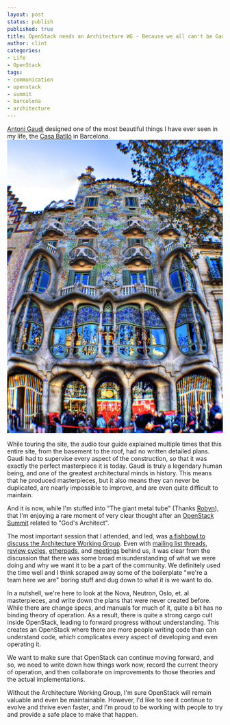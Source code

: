 ```yaml
---
layout: post
status: publish
published: true
title: OpenStack needs an Architecture WG - Because we all can't be Gaudi
author: clint
categories:
- Life
- OpenStack
tags:
- communication
- openstack
- summit
- barcelona
- architecture
---
```

[Antoni Gaudi](https://en.wikipedia.org/wiki/Antoni_Gaud%C3%AD)
designed one of the most beautiful things I have ever seen in my life,
the [Casa Batlló](https://en.wikipedia.org/wiki/Casa_Batll%C3%B3)
in Barcelona. 
![Casa Batlló](/images/Casa-Batllo-Barcelona.jpg)

While touring the site, the audio tour guide explained multiple times
that this entire site, from the basement to the roof, had no written
detailed plans. Gaudi had to supervise every aspect of the construction,
so that it was exactly the perfect masterpiece it is today. Gaudi is
truly a legendary human being, and one of the greatest architectural
minds in history. This means that he produced masterpieces, but it also
means they can never be duplicated, are nearly impossible to improve,
and are even quite difficult to maintain.


And it is now, while I'm stuffed into "The giant metal tube"
(Thanks [Robyn](https://twitter.com/robynbergeron)), that I'm
enjoying a rare moment of very clear thought after an [OpenStack
Summit](https://www.openstack.org/summit/barcelona-2016/) related
to "God's Architect".

The most important session that I attended, and led,
was [a fishbowl to discuss the Architecture Working Group](https://etherpad.openstack.org/p/BCN-architecture-wg).
Even with [mailing list threads](http://lists.openstack.org/pipermail/openstack-dev/2016-June/097657.html),
[review cycles](https://review.openstack.org/#/c/335141/),
[etherpads](https://etherpad.openstack.org/p/architecture-working-group),
and [meetings](https://wiki.openstack.org/wiki/Meetings/Arch-WG)
behind us, it was clear from the discussion that there was some broad
misunderstanding of what we were doing and why we want it to be a part
of the community. We definitely used the time well and I think scraped
away some of the boilerplate "we're a team here we are" boring stuff
and dug down to what it is we want to do.

In a nutshell, we're here to look at the Nova, Neutron, Oslo,
et. al masterpieces, and write down the plans that were never created
before. While there are change specs, and manuals for much of it, quite
a bit has no binding theory of operation. As a result, there is quite a
strong cargo cult inside OpenStack, leading to forward progress without
understanding. This creates an OpenStack where there are more people
writing code than can understand code, which complicates every aspect
of developing and even operating it.

We want to make sure that OpenStack can continue moving forward, and so,
we need to write down how things work now, record the current theory of
operation, and then collaborate on improvements to those theories and
the actual implementations.

Without the Architecture Working Group, I'm sure OpenStack will remain
valuable and even be maintainable. However, I'd like to see it continue
to evolve and thrive even faster, and I'm proud to be working with people
to try and provide a safe place to make that happen.

